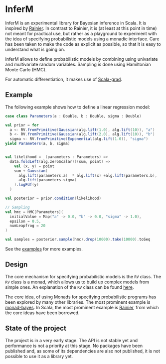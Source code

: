 # InferM

InferM is an experimental library for Bayesian inference in Scala. It is inspired by [Rainier](https://github.com/stripe/rainier). In contrast to Rainier, it is (at least at this point in time) not meant for practical use, but rather as a playground to experiment with the idea of specifying probabilistic models using a monadic interface. Care has been taken to make the code as explicit as possible, so that it is easy to understand what is going on.

InferM allows to define probabilistic models by combining using univariate and multivariate random variables. Sampling is done using Hamiltonian Monte Carlo (HMC).

For automatic differentiation, it makes use of [Scala-grad](https://github.com/benikm91/scala-grad).

## Example

The following example shows how to define a linear regression model:
```scala 
case class Parameters(a : Double, b : Double, sigma : Double)

val prior = for  
  a <- RV.fromPrimitive(Gaussian(alg.lift(1.0), alg.lift(10)), "a")
  b <- RV.fromPrimitive(Gaussian(alg.lift(2.0), alg.lift(10)), "b")
  sigma <- RV.fromPrimitive(Exponential(alg.lift(1.0)), "sigma")
yield Parameters(a, b, sigma)


val likelihood =  (parameters : Parameters) => 
  data.foldLeft(alg.zeroScalar)((sum, point) =>
    val (x, y) = point 
    sum + Gaussian(
      alg.lift(parameters.a)  * alg.lift(x) +alg.lift(parameters.b), 
      alg.lift(parameters.sigma)
    ).logPdf(y)
  )

val posterior = prior.condition(likelihood)

// Sampling
val hmc = HMC[Parameters](
  initialValue = Map("a" -> 0.0, "b" -> 0.0, "sigma" -> 1.0),
  epsilon = 0.5,
  numLeapfrog = 20
)

val samples = posterior.sample(hmc).drop(10000).take(10000).toSeq
```

See the [examples](src/main/scala/inferM/examples) for more examples.


## Design

The core mechanism for specifying probabilistic models is the `RV` class. The `RV` class is a monad, which allows us to build up complex models from simple ones. An explanation of the `RV` class can be found [here](doc/Mechanism.md).

The core idea, of using Monads for specifying probabilistic programs has been explored by many other libraries. The most prominent example is [monad-bayes](https://github.com/tweag/monad-bayes). In Scala, the most prominent example is [Rainier](https://github.com/stripe/rainier), from which the core ideas have been borrowed. 



## State of the project

The project is in a very early stage. The API is not stable yet and performance is not a priority at this stage.
No packages have been published and, as some of its dependencies are also not published, it is not possible to use it as a library yet.

